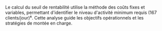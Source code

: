 Le calcul du seuil de rentabilité utilise la méthode des coûts fixes et variables, permettant d'identifier le niveau d'activité minimum requis (167 clients/jour)⁶. Cette analyse guide les objectifs opérationnels et les stratégies de montée en charge.

